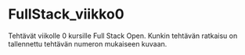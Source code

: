# FullStack_viikko0
Tehtävät viikolle 0 kursille Full Stack Open. Kunkin tehtävän ratkaisu on tallennettu tehtävän numeron mukaiseen kuvaan.

